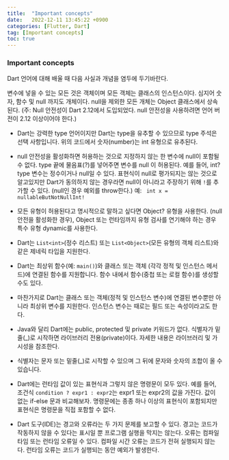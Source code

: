 ```yaml
---
title:  "Important concepts"  
date:   2022-12-11 13:45:22 +0900
categories: [Flutter, Dart]
tag: [Important concepts]
toc: true
---
```

### Important concepts

Dart 언어에 대해 배울 때 다음 사실과 개념을 염두에 두기바란다.

변수에 넣을 수 있는 모든 것은 객체이며 모든 객체는 클래스의 인스턴스이다. 심지어 숫자, 함수 및 null 까지도 개체이다. null을 제외한 모든 개체는 Object 클래스에서 상속된다.
(주: Null 안전성이 Dart 2.12에서 도입되었다. null 안전성을 사용하려면 언어 버전이 2.12 이상이어야 한다.)

- Dart는 강력한 type 언어이지만 Dart는 type을 유추할 수 있으므로 type 주석은 선택 사항입니다. 위의 코드에서 숫자(number)는 int 유형으로 유추된다.

- null 안전성을 활성화하면 허용하는 것으로 지정하지 않는 한 변수에 null이 포함될 수 없다. type 끝에 물음표(?)를 넣어주면 변수를 null 이 허용된다. 예를 들어, int?type 변수는  정수이거나 null일 수 있다. 표현식이 null로 평가되지는 않는 것으로 알고있지만 Dart가 동의하지 않는 경우라면 null이 아니라고 주장하기 위해 ``!``를 추가할 수 있다. (null인 경우 예외를 throw한다.)  예: `` int x = nullableButNotNullInt!``

- 모든 유형이 허용된다고 명시적으로 말하고 싶다면 Object? 유형을 사용한다. (null 안전을 활성화한 경우), Object 또는 런타임까지 유형 검사를 연기해야 하는 경우 특수 유형 dynamic를 사용한다.

- Dart는 ``List<int>``(정수 리스트) 또는 ``List<Object>``(모든 유형의 객체 리스트)와 같은 제네릭 타입을 지원한다.

- Dart는 최상위 함수(예: ``main()``)와 클래스 또는 객체 (각각 정적 및 인스턴스 메서드)에 연결된 함수를 지원합니다. 함수 내에서 함수(중첩 또는 로컬 함수)를 생성할 수도 있다.

- 마찬가지로 Dart는 클래스 또는 객체(정적 및 인스턴스 변수)에 연결된 변수뿐만 아니라 최상위 변수를 지원한다. 인스턴스 변수는 때로는 필드 또는 속성이라고도 한다.

- Java와 달리 Dart에는 public, protected 및 private 키워드가 없다. 식별자가 밑줄(_)로 시작하면 라이브러리 전용(private)이다. 자세한 내용은 라이브러리 및 가시성을 참조한다.

- 식별자는 문자 또는 밑줄(_)로 시작할 수 있으며 그 뒤에 문자와 숫자의 조합이 올 수 있습니다.

- Dart에는 런타임 값이 있는 표현식과 그렇지 않은 명령문이 모두 있다. 예를 들어, 조건식 ``condition ? expr1 : expr2``는 expr1 또는 expr2의 값을 가진다. 값이 없는 if-else 문과 비교해보자. 명령문에는 종종 하나 이상의 표현식이 포함되지만 표현식은 명령문을 직접 포함할 수 없다.

- Dart 도구(IDE)는 경고와 오류라는 두 가지 문제를 보고할 수 있다. 경고는 코드가 작동하지 않을 수 있다는 표시일 뿐 프로그램 실행을 막지는 않는다. 오류는 컴파일 타임 또는 런타임 오류일 수 있다. 컴파일 시간 오류는 코드가 전혀 실행되지 않는다. 런타임 오류는 코드가 실행되는 동안 예외가 발생한다.

